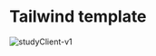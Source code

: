 # Tailwind  template
![studyClient-v1](https://user-images.githubusercontent.com/34701587/201674890-3f79d76f-e6a5-4e89-9c3d-a2707ee1d12a.png)